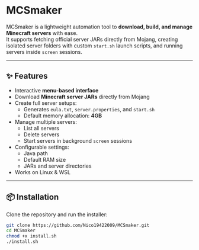# MCSmaker

MCSmaker is a lightweight automation tool to **download, build, and manage Minecraft servers** with ease.  
It supports fetching official server JARs directly from Mojang, creating isolated server folders with custom `start.sh` launch scripts, and running servers inside `screen` sessions.

---

## ✨ Features
- Interactive **menu-based interface**
- Download **Minecraft server JARs** directly from Mojang
- Create full server setups:
  - Generates `eula.txt`, `server.properties`, and `start.sh`
  - Default memory allocation: **4GB**
- Manage multiple servers:
  - List all servers
  - Delete servers
  - Start servers in background `screen` sessions
- Configurable settings:
  - Java path
  - Default RAM size
  - JARs and server directories
- Works on Linux & WSL

---

## 📦 Installation

Clone the repository and run the installer:

```bash
git clone https://github.com/Nico19422009/MCSmaker.git
cd MCSmaker
chmod +x install.sh
./install.sh
